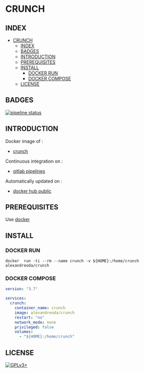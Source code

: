 # CRUNCH

## INDEX

- [CRUNCH](#crunch)
  - [INDEX](#index)
  - [BADGES](#badges)
  - [INTRODUCTION](#introduction)
  - [PREREQUISITES](#prerequisites)
  - [INSTALL](#install)
    - [DOCKER RUN](#docker-run)
    - [DOCKER COMPOSE](#docker-compose)
  - [LICENSE](#license)

## BADGES

[![pipeline status](https://gitlab.com/oda-alexandre/crunch/badges/master/pipeline.svg)](https://gitlab.com/oda-alexandre/crunch/commits/master)

## INTRODUCTION

Docker image of :

- [crunch](https://tools.kali.org/password-attacks/crunch)

Continuous integration on :

- [gitlab pipelines](https://gitlab.com/oda-alexandre/crunch/pipelines)

Automatically updated on :

- [docker hub public](https://hub.docker.com/r/alexandreoda/crunch)

## PREREQUISITES

Use [docker](https://www.docker.com)

## INSTALL

### DOCKER RUN

```\
docker  run -ti --rm --name crunch -v ${HOME}:/home/crunch alexandreoda/crunch
```

### DOCKER COMPOSE

```yml
version: "3.7"

services:
  crunch:
    container_name: crunch
    image: alexandreoda/crunch
    restart: "no"
    network_mode: none
    privileged: false
    volumes:
      - "${HOME}:/home/crunch"
```

## LICENSE

[![GPLv3+](http://gplv3.fsf.org/gplv3-127x51.png)](https://gitlab.com/oda-alexandre/crunch/blob/master/LICENSE)
